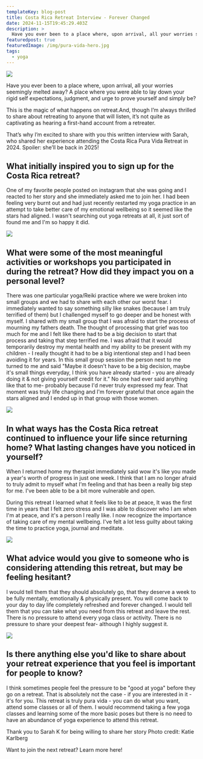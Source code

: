 ```yaml
---
templateKey: blog-post
title: Costa Rica Retreat Interview - Forever Changed
date: 2024-11-15T19:45:29.403Z
description: >
  Have you ever been to a place where, upon arrival, all your worries seemingly melted away? A place where you were able to lay down your rigid self expectations, judgment, and urge to prove yourself and simply be? This is the magic of what happens on retreat.
featuredpost: true
featuredImage: /img/pura-vida-hero.jpg
tags:
  - yoga
---
```


![](/img/pura-vida-hero.jpg)

Have you ever been to a place where, upon arrival, all your worries seemingly melted away? A place where you were able to lay down your rigid self expectations, judgment, and urge to prove yourself and simply be? 

This is the magic of what happens on retreat.And, though I’m always thrilled to share about retreating to anyone that will listen, it’s not quite as captivating as hearing a first-hand account from a retreater. 

That’s why I’m excited to share with you this written interview with Sarah, who shared her experience attending the Costa Rica Pura Vida Retreat in 2024. Spoiler: she’ll be back in 2025! 

## What initially inspired you to sign up for the Costa Rica retreat? 
One of my favorite people posted on instagram that she was going and I reacted to her story and she immediately asked me to join her. I had been feeling very burnt out and had just recently restarted my yoga practice in an attempt to take better care of my emotional wellbeing so it seemed like the stars had aligned. I wasn't searching out yoga retreats at all, it just sort of found me and I'm so happy it did. 

![](/img/pura-vida-1.jpg)

## What were some of the most meaningful activities or workshops you participated in during the retreat? How did they impact you on a personal level?
There was one particular yoga/Reiki practice where we were broken into small groups and we had to share with each other our worst fear. I immediately wanted to say something silly like snakes (because I am truly terrified of them) but I challenged myself to go deeper and be honest with myself. I shared with my small group that I was afraid to start the process of mourning my fathers death. The thought of processing that grief was too much for me and I felt like there had to be a big decision to start that process and taking that step terrified me. I was afraid that it would temporarily destroy my mental health and my ability to be present with my children - I really thought it had to be a big intentional step and I had been avoiding it for years. In this small group session the person next to me turned to me and said "Maybe it doesn't have to be a big decision, maybe it's small things everyday, I think you have already started - you are already doing it & not giving yourself credit for it." No one had ever said anything like that to me- probably because I'd never truly expressed my fear. That moment was truly life changing and I'm forever grateful that once again the stars aligned and I ended up in that group with those women.  

![](/img/pura-vida-3.jpg)

## In what ways has the Costa Rica retreat continued to influence your life since returning home? What lasting changes have you noticed in yourself?
When I returned home my therapist immediately said wow it's like you made a year's worth of progress in just one week. I think that I am no longer afraid to truly admit to myself what I'm feeling and that has been a really big step for me. I've been able to be a bit more vulnerable and open. 

During this retreat I learned what it feels like to be at peace, It was the first time in years that I felt zero stress and I was able to discover who I am when I'm at peace, and it's a person I really like. I now recognize the importance of taking care of my mental wellbeing. I've felt a lot less guilty about taking the time to practice yoga, journal and meditate. 

![](/img/Pura-Vida-Costa-Rica-krysta-lyn.jpg)

## What advice would you give to someone who is considering attending this retreat, but may be feeling hesitant?
I would tell them that they should absolutely go, that they deserve a week to be fully mentally, emotionally & physically present. You will come back to your day to day life completely refreshed and forever changed. I would tell them that you can take what you need from this retreat and leave the rest. There is no pressure to attend every yoga class or activity. There is no pressure to share your deepest fear- although I highly suggest it. 

![](/img/pura-vida-kitty.jpg)

## Is there anything else you'd like to share about your retreat experience that you feel is important for people to know?
I think sometimes people feel the pressure to be "good at yoga" before they go on a retreat. That is absolutely not the case - if you are interested in it - it's for you. This retreat is truly pura vida - you can do what you want, attend some classes or all of them. I would recommend taking a few yoga classes and learning some of the more basic poses but there is no need to have an abundance of yoga experience to attend this retreat. 

Thank you to Sarah K for being willing to share her story
Photo credit: Katie Karlberg

Want to join the next retreat? Learn more here! 
